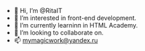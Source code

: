 - 👋 Hi, I’m @RitaIT
- 👀 I’m interested in front-end development.
- 🌱 I’m currently learninп in HTML Academy.
- 💞️ I’m looking to collaborate on.
- 📫 mymagicwork@yandex.ru

<!---
RitaIT/RitaIT is a ✨ special ✨ repository because its `README.md` (this file) appears on your GitHub profile.
You can click the Preview link to take a look at your changes.
--->
